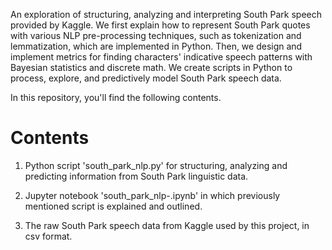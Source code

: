 An exploration of structuring, analyzing and interpreting South Park speech provided by Kaggle. We first explain how to represent South Park quotes with various NLP pre-processing techniques, such as tokenization and lemmatization, which are implemented in Python. Then, we design and implement metrics for finding characters' indicative speech patterns with Bayesian statistics and discrete math. We create scripts in Python to process, explore, and predictively model South Park speech data. 

In this repository, you'll find the following contents.

# Contents 
1. Python script 'south_park_nlp.py' for structuring, analyzing and predicting information from South Park linguistic data. 

2. Jupyter notebook 'south_park_nlp-.ipynb' in which previously mentioned script is explained and outlined. 

3. The raw South Park speech data from Kaggle used by this project, in csv format. 
